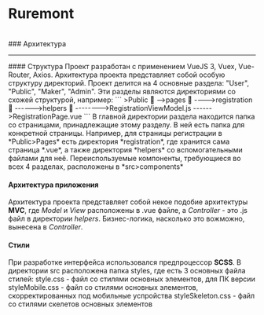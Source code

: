 # Ruremont
<br>
### Архитектура
<hr>
#### Структура
Проект разработан с применением VueJS 3, Vuex, Vue-Router, Axios. Архитектура проекта представляет собой особую структуру директорий. Проект делится на 4 основные раздела: "User", "Public", "Maker", "Admin". Эти разделы являются директориями со схожей структурой, например:
```
>Public 📁
-->pages 📁
---->registration 📁
------>helpers 📁
-------->RegistrationViewModel.js
------>RegistrationPage.vue
```
В главной директории раздела находится папка со страницами, принадлежащие этому разделу. В ней есть папка для конкретной страницы. Например, для страницы регистрации в *Public>Pages* есть директория *registration*, где хранится сама страница *.vue*, а также директория *helpers* со вспомогательными файлами для неё.
Переиспользуемые компоненты, требующиеся во всех 4 разделах, расположены в *src>components*

#### Архитектура приложения
Архитектура проекта представляет собой некое подобие архитектуры **MVC**, где *Model* и *View* расположены в .vue файле, а *Controller* - это .js файл в директории *helpers*. Бизнес-логика, насколько это вожможно, вынесена в *Controller*.

#### Стили
При разработке интерфейса использовался предпроцессор **SCSS**. В директории src расположена папка styles, где есть 3 основных файла стилей:
style.css - файл со стилями основных элементов, для ПК версии
styleMobile.css -  файл со стилями основных элементов, скорректированных под мобильные успройства
styleSkeleton.css - файл со стилями скелетов основных элементов


